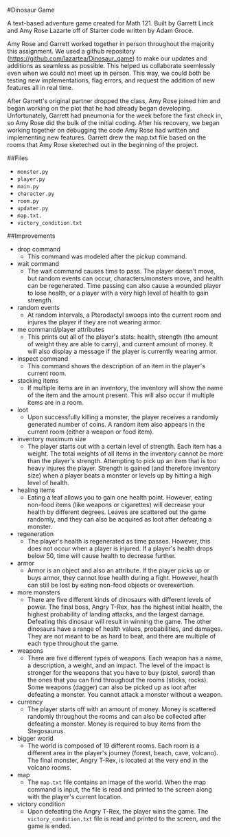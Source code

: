 #Dinosaur Game

A text-based adventure game created for Math 121. Built by Garrett Linck and Amy Rose Lazarte off of Starter code written by Adam Groce. 

Amy Rose and Garrett worked together in person throughout the majority this assignment. We used a github repository (https://github.com/lazartea/Dinosaur_game) to make our updates and additions as seamless as possible. This helped us collaborate seemlessly even when we could not meet up in person. This way, we could both be testing new implementations, flag errors, and request the addition of new features all in real time.

After Garrett's original partner dropped the class, Amy Rose joined him and began working on the plot that he had already began developing. Unfortunately, Garrett had pneumonia for the week before the first check in, so Amy Rose did the bulk of the initial coding. After his recovery, we began working together on debugging the code Amy Rose had written and implementing new features. Garrett drew the map.txt file based on the rooms that Amy Rose sketeched out in the beginning of the project. 


##Files
- `monster.py`
- `player.py`
- `main.py`
- `character.py`
- `room.py`
- `updater.py`
- `map.txt.`
- `victory_condition.txt`


##Improvements
- drop command
  - This command was modeled after the pickup command.
- wait command 
  - The wait command causes time to pass. The player doesn't move, but random events can occur, characters/monsters move, and health can be regenerated. Time passing can also cause a wounded player to lose health, or a player with a very high level of health to gain strength.  
- random events
  - At random intervals, a Pterodactyl swoops into the current room and injures the player if they are not wearing armor. 
- me command/player attributes
  - This prints out all of the player's stats: health, strength (the amount of weight they are able to carry), and current amount of money. It will also display a message if the player is currently wearing armor. 
- inspect command 
  - This command shows the description of an item in the player's current room.
- stacking items 
  - If multiple items are in an inventory, the inventory will show the name of the item and the amount present. This will also occur if multiple items are in a room.
- loot
  - Upon successfully killing a monster, the player receives a randomly generated number of coins. A random item also appears in the current room (either a weapon or food item).
- inventory maximum size 
  - The player starts out with a certain level of strength. Each item has a weight. The total weights of all items in the inventory cannot be more than the player's strength. Attempting to pick up an item that is too heavy injures the player. Strength is gained (and therefore inventory size) when a player beats a monster or levels up by hitting a high level of health. 
- healing items 
  - Eating a leaf allows you to gain one health point. However, eating non-food items (like weapons or cigarettes) will decrease your health by different degrees. Leaves are scattered out the game randomly, and they can also be acquired as loot after defeating a monster.
- regeneration 
  - The player's health is regenerated as time passes. However, this does not occur when a player is injured. If a player's health drops below 50, time will cause health to decrease further. 
- armor 
  - Armor is an object and also an attribute. If the player picks up or buys armor, they cannot lose health during a fight. However, health can still be lost by eating non-food objects or overexertion. 
- more monsters 
  - There are five different kinds of dinosaurs with different levels of power. The final boss, Angry T-Rex, has the highest initial health, the highest probability of landing attacks, and the largest damage. Defeating this dinosaur will result in winning the game. The other dinosaurs have a range of health values, probabilities, and damages. They are not meant to be as hard to beat, and there are multiple of each type throughout the game.
- weapons 
  - There are five different types of weapons. Each weapon has a name, a description, a weight, and an impact. The level of the impact is stronger for the weapons that you have to buy (pistol, sword) than the ones that you can find throughout the rooms (sticks, rocks). Some weapons (dagger) can also be picked up as loot after defeating a monster. You cannot attack a monster without a weapon.
- currency 
  - The player starts off with an amount of money. Money is scattered randomly throughout the rooms and can also be collected after defeating a monster. Money is required to buy items from the Stegosaurus.
- bigger world 
  - The world is composed of 19 different rooms. Each room is a different area in the player's journey (forest, beach, cave, volcano). The final monster, Angry T-Rex, is located at the very end in the volcano rooms.
- map
  - The `map.txt` file contains an image of the world. When the map command is input, the file is read and printed to the screen along with the player's current location.
- victory condition
  - Upon defeating the Angry T-Rex, the player wins the game. The `victory_condition.txt` file is read and printed to the screen, and the game is ended.




